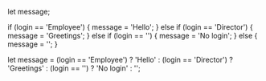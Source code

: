 let message;

if (login == 'Employee') {
message = 'Hello';
} else if (login == 'Director') {
message = 'Greetings';
} else if (login == '') {
message = 'No login';
} else {
message = '';
}

let message = (login == 'Employee') ? 'Hello' :
(login == 'Director') ? 'Greetings' :
(login == '') ? 'No login' :
'';
